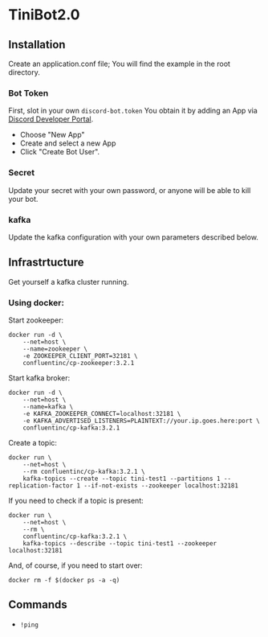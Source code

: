 # TiniBot2.0


## Installation

Create an application.conf file; You will find the example in the root directory.

### Bot Token
First, slot in your own `discord-bot.token`
You obtain it by adding an App via [Discord Developer Portal](https://discordapp.com/developers/applications/me).

* Choose "New App"
* Create and select a new App
* Click "Create Bot User". 

### Secret
Update your secret with your own password, or anyone will be able to kill your bot.

### kafka
Update the kafka configuration with your own parameters described below.



## Infrastrtucture

Get yourself a kafka cluster running. 

### Using docker: 

Start zookeeper: 
```
docker run -d \
    --net=host \
    --name=zookeeper \
    -e ZOOKEEPER_CLIENT_PORT=32181 \
    confluentinc/cp-zookeeper:3.2.1
```

Start kafka broker:
```
docker run -d \
    --net=host \
    --name=kafka \
    -e KAFKA_ZOOKEEPER_CONNECT=localhost:32181 \
    -e KAFKA_ADVERTISED_LISTENERS=PLAINTEXT://your.ip.goes.here:port \
    confluentinc/cp-kafka:3.2.1
```

Create a topic: 
```
docker run \
    --net=host \
    --rm confluentinc/cp-kafka:3.2.1 \
    kafka-topics --create --topic tini-test1 --partitions 1 --replication-factor 1 --if-not-exists --zookeeper localhost:32181
```

If you need to check if a topic is present:
```
docker run \
    --net=host \
    --rm \
    confluentinc/cp-kafka:3.2.1 \
    kafka-topics --describe --topic tini-test1 --zookeeper localhost:32181
```

And, of course, if you need to start over:
```
docker rm -f $(docker ps -a -q)
```



## Commands

* `!ping`

